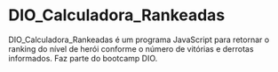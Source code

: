 # DIO_Calculadora_Rankeadas
DIO_Calculadora_Rankeadas é um programa JavaScript para retornar o ranking do nível de herói conforme o número de vitórias e derrotas informados. Faz parte do bootcamp DIO.
